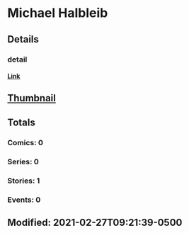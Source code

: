 # Michael  Halbleib 
## Details
### detail
#### [Link](http://marvel.com/comics/creators/14188/michael_halbleib?utm_campaign=apiRef&utm_source=225578a89fc76f3d20fbffda5d17a88d)
## [Thumbnail](http://i.annihil.us/u/prod/marvel/i/mg/b/40/image_not_available.jpg)
## Totals
### Comics: 0
### Series: 0
### Stories: 1
### Events: 0
## Modified: 2021-02-27T09:21:39-0500